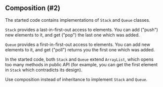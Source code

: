 ## Composition (#2)

The started code contains implementations of `Stack` and `Queue` classes.

`Stack` provides a last-in-first-out access to elements. You can add ("push") 
new elements to it, and get ("pop") the last one which was added.

`Queue` provides a first-in-first-out access to elements. You can add new
elements to it, and get ("poll") returns you the first one which was added.

In the started code, both `Stack` and `Queue` extend `ArrayList`, which
opens too many methods in public API (for example, you can get the first element
in `Stack` which contradicts its design).

Use composition instead of inheritance to implement `Stack` and `Queue`.